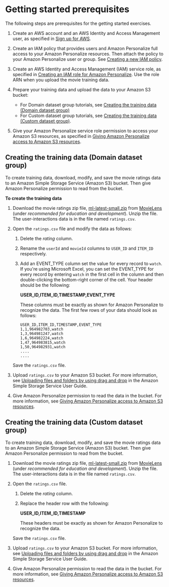 # Getting started prerequisites<a name="gs-prerequisites"></a>

The following steps are prerequisites for the getting started exercises\.

1. Create an AWS account and an AWS Identity and Access Management user, as specified in [Sign up for AWS](setup.md#aws-personalize-set-up-aws-account)\. 

1. Create an IAM policy that provides users and Amazon Personalize full access to your Amazon Personalize resources\. Then attach the policy to your Amazon Personalize user or group\. See [Creating a new IAM policy](aws-personalize-set-up-permissions.md#set-up-required-permissions)\. 

1. Create an AWS Identity and Access Management \(IAM\) service role, as specified in [Creating an IAM role for Amazon Personalize](aws-personalize-set-up-permissions.md#set-up-create-role-with-permissions)\. Use the role ARN when you upload the movie training data\. 

1. Prepare your training data and upload the data to your Amazon S3 bucket: 
   +  For Domain dataset group tutorials, see [Creating the training data \(Domain dataset group\)](#gs-data-prep-domain) 
   +  For Custom dataset group tutorials, see [Creating the training data \(Custom dataset group\)](#gs-upload-to-bucket)\. 

1.  Give your Amazon Personalize service role permission to access your Amazon S3 resources, as specified in [Giving Amazon Personalize access to Amazon S3 resources](granting-personalize-s3-access.md)\. 

## Creating the training data \(Domain dataset group\)<a name="gs-data-prep-domain"></a>

To create training data, download, modify, and save the movie ratings data to an Amazon Simple Storage Service \(Amazon S3\) bucket\. Then give Amazon Personalize permission to read from the bucket\.

**To create the training data**

1. Download the movie ratings zip file, [ml\-latest\-small\.zip](http://files.grouplens.org/datasets/movielens/ml-latest-small.zip) from [MovieLens](https://grouplens.org/datasets/movielens) \(under *recommended for education and development*\)\. Unzip the file\. The user\-interactions data is in the file named `ratings.csv`\.

1. Open the `ratings.csv` file and modify the data as follows:

   1. Delete the *rating* column\.

   1. Rename the `userId` and `movieId` columns to `USER_ID` and `ITEM_ID` respectively\.

   1. Add an EVENT\_TYPE column set the value for every record to `watch`\. If you're using Microsoft Excel, you can set the EVENT\_TYPE for every record by entering `watch` in the first cell in the column and then double\-clicking the bottom\-right corner of the cell\. Your header should be the following:

      **USER\_ID,ITEM\_ID,TIMESTAMP,EVENT\_TYPE**

      These columns must be exactly as shown for Amazon Personalize to recognize the data\. The first few rows of your data should look as follows:

      ```
      USER_ID,ITEM_ID,TIMESTAMP,EVENT_TYPE
      1,1,964982703,watch
      1,3,964981247,watch
      1,6,964982224,watch
      1,47,964983815,watch
      1,50,964982931,watch
      ....
      ....
      ```

   Save the `ratings.csv` file\.

1. Upload `ratings.csv` to your Amazon S3 bucket\. For more information, see [Uploading files and folders by using drag and drop](https://docs.aws.amazon.com/AmazonS3/latest/user-guide/upload-objects.html) in the Amazon Simple Storage Service User Guide\.

1. Give Amazon Personalize permission to read the data in the bucket\. For more information, see [Giving Amazon Personalize access to Amazon S3 resources](granting-personalize-s3-access.md)\.

## Creating the training data \(Custom dataset group\)<a name="gs-upload-to-bucket"></a>

To create training data, download, modify, and save the movie ratings data to an Amazon Simple Storage Service \(Amazon S3\) bucket\. Then give Amazon Personalize permission to read from the bucket\.

1. Download the movie ratings zip file, [ml\-latest\-small\.zip](http://files.grouplens.org/datasets/movielens/ml-latest-small.zip) from [MovieLens](https://grouplens.org/datasets/movielens) \(under *recommended for education and development*\)\. Unzip the file\. The user\-interactions data is in the file named `ratings.csv`\.

1. Open the `ratings.csv` file\.

   1. Delete the *rating* column\.

   1. Replace the header row with the following:

      **USER\_ID,ITEM\_ID,TIMESTAMP**

      These headers must be exactly as shown for Amazon Personalize to recognize the data\.

   Save the `ratings.csv` file\.

1. Upload `ratings.csv` to your Amazon S3 bucket\. For more information, see [Uploading files and folders by using drag and drop](https://docs.aws.amazon.com/AmazonS3/latest/user-guide/upload-objects.html) in the Amazon Simple Storage Service User Guide\.

1. Give Amazon Personalize permission to read the data in the bucket\. For more information, see [Giving Amazon Personalize access to Amazon S3 resources](granting-personalize-s3-access.md)\.